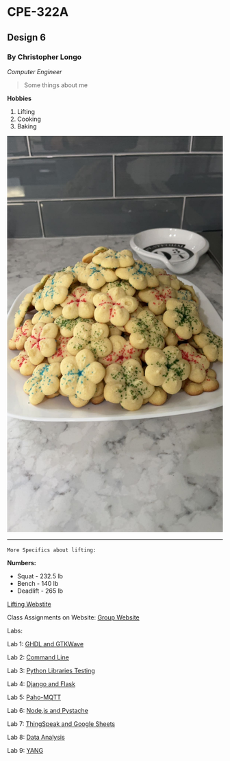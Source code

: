 # CPE-322A
## Design 6
### By Christopher Longo

*Computer Engineer*

> Some things about me

**Hobbies**

1. Lifting
2. Cooking
3. Baking

![Butter Cookies](Cookies.JPG)

---

`More Specifics about lifting:`

**Numbers:**
- Squat - 232.5 lb
- Bench - 140 lb
- Deadlift - 265 lb

[Lifting Webstite](https://stevensrec.com/sports/power-lifting)

Class Assignments on Website: 
[Group Website](https://sites.google.com/stevens.edu/cpe322-gsite)

Labs:

Lab 1: [GHDL and GTKWave](Lab1/Lab1.md)

Lab 2: [Command Line](Lab2-CommandLine.pdf)

Lab 3: [Python Libraries Testing](Lab3-PythonLibraries.pdf)

Lab 4: [Django and Flask](Lab4)

Lab 5: [Paho-MQTT](Lab5-Paho-MQTT.pdf)

Lab 6: [Node.js and Pystache](Lab6-Nodejs_Pystache.pdf)

Lab 7: [ThingSpeak and Google Sheets](Lab7-ThingSpeakAndGoogleSheets.pdf)

Lab 8: [Data Analysis](Lab8-DataAnalysis.pdf)

Lab 9: [YANG](Lab9-YANG.png)

